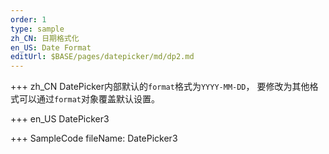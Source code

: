 ```yaml
--- 
order: 1
type: sample
zh_CN: 日期格式化
en_US: Date Format
editUrl: $BASE/pages/datepicker/md/dp2.md
---
```


+++ zh_CN
DatePicker内部默认的<Code>format</Code>格式为<Code>YYYY-MM-DD</Code>， 要修改为其他格式可以通过<Code>format</Code>对象覆盖默认设置。

+++ en_US
DatePicker3

+++ SampleCode
fileName: DatePicker3
